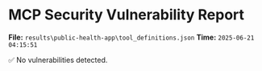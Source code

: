 # MCP Security Vulnerability Report
**File:** `results\public-health-app\tool_definitions.json`
**Time:** `2025-06-21 04:15:51`

✅ No vulnerabilities detected.